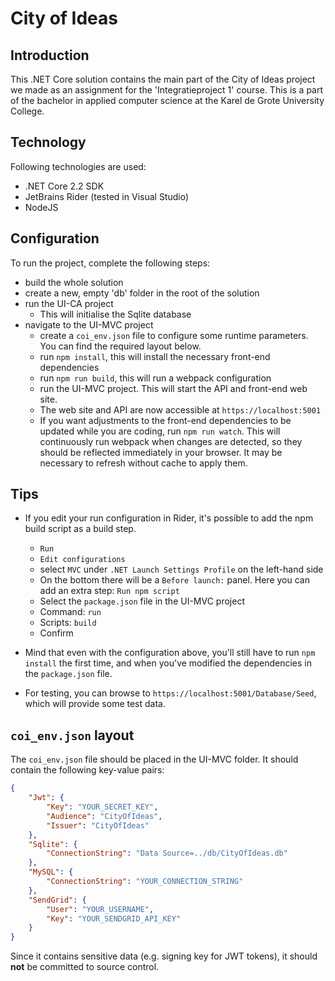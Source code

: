 # City of Ideas

## Introduction
This .NET Core solution contains the main part of the City of Ideas project we made as an assignment for the 'Integratieproject 1' course. This is a part of the bachelor in applied computer science at the Karel de Grote University College.

## Technology
Following technologies are used:
* .NET Core 2.2 SDK
* JetBrains Rider (tested in Visual Studio)
* NodeJS

## Configuration
To run the project, complete the following steps:
* build the whole solution
* create a new, empty 'db' folder in the root of the solution
* run the UI-CA project
	* This will initialise the Sqlite database
* navigate to the UI-MVC project
	* create a `coi_env.json` file to configure some runtime parameters. You can find the required layout below.
	* run `npm install`, this will install the necessary front-end dependencies
	* run `npm run build`, this will run a webpack configuration
	* run the UI-MVC project. This will start the API and front-end web site. 
	* The web site and API are now accessible at `https://localhost:5001`
	* If you want adjustments to the front-end dependencies to be updated while you are coding, run `npm run watch`. This will continuously run webpack when changes are detected, so they should be reflected immediately in your browser. It may be necessary to refresh without cache to apply them.
	
## Tips
* If you edit your run configuration in Rider, it's possible to add the npm build script as a build step. 
	* `Run` 
	* `Edit configurations` 
	* select `MVC` under `.NET Launch Settings Profile` on the left-hand side 
	* On the bottom there will be a `Before launch:` panel. Here you can add an extra step: `Run npm script`
	* Select the `package.json` file in the UI-MVC project
	* Command: `run`
	* Scripts: `build`
	* Confirm
* Mind that even with the configuration above, you'll still have to run `npm install` the first time, and when you've modified the dependencies in the `package.json` file. 

* For testing, you can browse to `https://localhost:5001/Database/Seed`, which will provide some test data.

## `coi_env.json` layout
The `coi_env.json` file should be placed in the UI-MVC folder. It should contain the following key-value pairs: 
```json
{
	"Jwt": {
		"Key": "YOUR_SECRET_KEY",
		"Audience": "CityOfIdeas",
		"Issuer": "CityOfIdeas"
	},
	"Sqlite": {
		"ConnectionString": "Data Source=../db/CityOfIdeas.db"
	}, 
	"MySQL": {
		"ConnectionString": "YOUR_CONNECTION_STRING"
	},
	"SendGrid": {
		"User": "YOUR_USERNAME",
		"Key": "YOUR_SENDGRID_API_KEY"
	}
}
```

Since it contains sensitive data (e.g. signing key for JWT tokens), it should **not** be committed to source control.